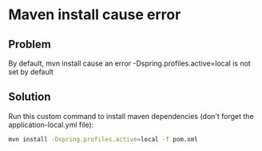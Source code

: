 # Maven install cause error

## Problem

By default, mvn install cause an error -Dspring.profiles.active=local is not set by default

## Solution

Run this custom command to install maven dependencies (don't forget the application-local.yml file):

```bash
mvn install -Dspring.profiles.active=local -f pom.xml
```
